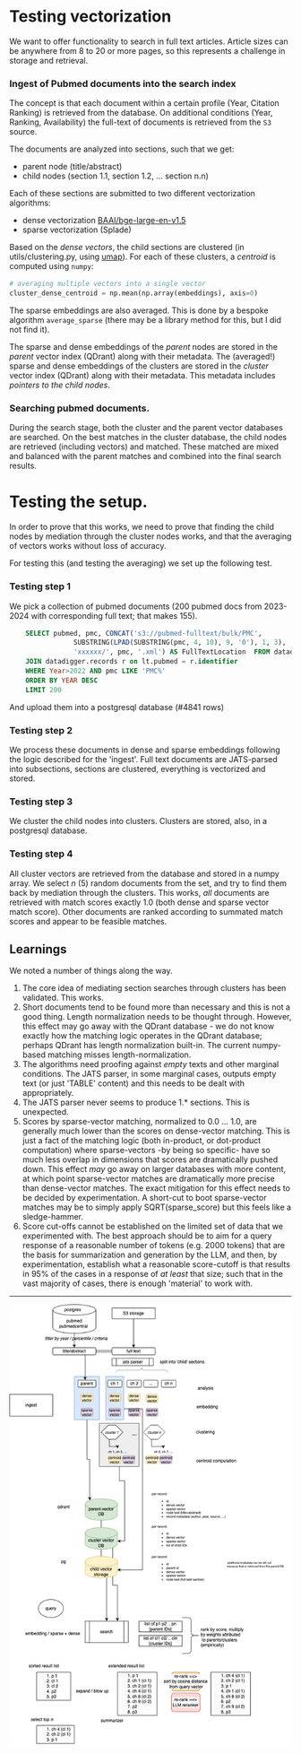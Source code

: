 # Testing vectorization

We want to offer functionality to search in full text articles. Article sizes can be anywhere from 8 to 20 or more pages, so this represents a challenge in storage and retrieval.

### Ingest of Pubmed documents into the search index
The concept is that each document within a certain profile (Year, Citation Ranking) is retrieved from the database.
On additional conditions (Year, Ranking, Availability) the full-text of documents is retrieved from the `S3` source. 

The documents are analyzed into sections, such that we get:
* parent node (title/abstract)
* child nodes (section 1.1, section 1.2, ... section n.n)

Each of these sections are submitted to two different vectorization algorithms:
* dense vectorization [BAAI/bge-large-en-v1.5](https://huggingface.co/BAAI/bge-large-en-v1.5)
* sparse vectorization (Splade)

Based on the _dense vectors_, the child sections are clustered (in utils/clustering.py, using [umap](https://umap-learn.readthedocs.io/en/latest/clustering.html)).
For each of these clusters, a _centroid_ is computed using `numpy`:

```python
# averaging multiple vectors into a single vector
cluster_dense_centroid = np.mean(np.array(embeddings), axis=0)
```

The sparse embeddings are also averaged. This is done by a bespoke algorithm `average_sparse` (there may be a library method for this, but I did not find it).

The sparse and dense embeddings of the _parent_ nodes are stored in the _parent_ vector index (QDrant) along with their metadata.
The (averaged!) sparse and dense embeddings of the clusters are stored in the _cluster_ vector index (QDrant) along with their metadata. This metadata includes _pointers to the child nodes_.

### Searching pubmed documents.
During the search stage, both the cluster and the parent vector databases are searched. On the best matches in the cluster database, the child nodes are retrieved (including vectors) and matched. These matched are mixed and balanced with the parent matches and combined into the final search results.

# Testing the setup.
In order to prove that this works, we need to prove that finding the child nodes by mediation through the cluster nodes works, and that the averaging of vectors works without loss of accuracy.

For testing this (and testing the averaging) we set up the following test.

### Testing step 1
We pick a collection of pubmed documents (200 pubmed docs from 2023-2024 with corresponding full text; that makes 155).

```sql
    SELECT pubmed, pmc, CONCAT('s3://pubmed-fulltext/bulk/PMC', 
                SUBSTRING(LPAD(SUBSTRING(pmc, 4, 10), 9, '0'), 1, 3), 
                'xxxxxx/', pmc, '.xml') AS FullTextLocation  FROM datadigger.linktable lt 
    JOIN datadigger.records r on lt.pubmed = r.identifier
    WHERE Year>2022 AND pmc LIKE 'PMC%'
    ORDER BY YEAR DESC
    LIMIT 200
```
And upload them into a postgresql database (#4841 rows)

### Testing step 2
We process these documents in dense and sparse embeddings following the logic described for the 'ingest'. Full text documents are JATS-parsed into subsections, sections are clustered, everything is vectorized and stored.

### Testing step 3
We cluster the child nodes into clusters. Clusters are stored, also, in a postgresql database.

### Testing step 4
All cluster vectors are retrieved from the database and stored in a numpy array.
We select _n_ (5) random documents from the set, and try to find them back by mediation through the clusters. 
This works, _all_ documents are retrieved with match scores exactly 1.0 (both dense and sparse vector match score). Other documents are ranked according to summated match scores and appear to be feasible matches. 

## Learnings
We noted a number of things along the way.
1. The core idea of mediating section searches through clusters has been validated. This works.
2. Short documents tend to be found more than necessary and this is not a good thing. Length normalization needs to be thought through. However, this effect may go away with the QDrant database - we do not know exactly how the matching logic operates in the QDrant database; perhaps QDrant has length normalization built-in. The current numpy-based matching misses length-normalization.
3. The algorithms need proofing against _empty_ texts and other marginal conditions. The JATS parser, in some marginal cases, outputs empty text (or just 'TABLE' content) and this needs to be dealt with appropriately.
4. The JATS parser never seems to produce 1.* sections. This is unexpected.
5. Scores by sparse-vector matching, normalized to 0.0 ... 1.0, are generally much lower than the scores on dense-vector matching.
This is just a fact of the matching logic (both in-product, or dot-product computation) where sparse-vectors -by being so specific- have so much less overlap in dimensions that scores are dramatically pushed down. This effect _may_ go away on larger databases with more content, at which point sparse-vector matches are dramatically more precise than dense-vector matches. The exact mitigation for this effect needs to be decided by experimentation. A short-cut to boot sparse-vector matches may be to simply apply SQRT(sparse_score) but this feels like a sledge-hammer.
6. Score cut-offs cannot be established on the limited set of data that we experimented with. The best approach should be to aim for a query response of a reasonable number of tokens (e.g. 2000 tokens) that are the basis for summarization and generation by the LLM, and then, by experimentation, establish what a reasonable score-cutoff is that results in 95% of the cases in a response of _at least_ that size; such that in the vast majority of cases, there is enough 'material' to work with.

---



![Ingest Process Overview](./ingest-process.drawio.png "Ingest process")


